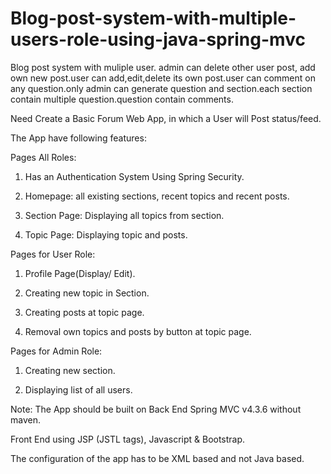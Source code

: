 # Blog-post-system-with-multiple-users-role-using-java-spring-mvc
Blog post system with muliple user. admin can delete other user post, add own new post.user can add,edit,delete its own post.user can comment on any question.only admin can generate question and section.each section contain multiple question.question contain comments.


Need Create a Basic Forum Web App, in which a User will Post status/feed. 

The App have following features:

Pages All Roles:

1. Has an Authentication System Using Spring Security.

2. Homepage: all existing sections, recent topics and recent posts.


3. Section Page: Displaying all topics from section.

4. Topic Page: Displaying topic and posts.


Pages for User Role: 


1. Profile Page(Display/ Edit).

2. Creating new topic in Section.

3. Creating posts at topic page.

4. Removal own topics and posts by button at topic page.



Pages for Admin Role:


1. Creating new section.

2. Displaying list of all users.

Note: The App should be built on Back End Spring MVC v4.3.6 without maven. 

Front End using JSP (JSTL tags), Javascript & Bootstrap.

The configuration of the app has to be XML based and not Java based. 
